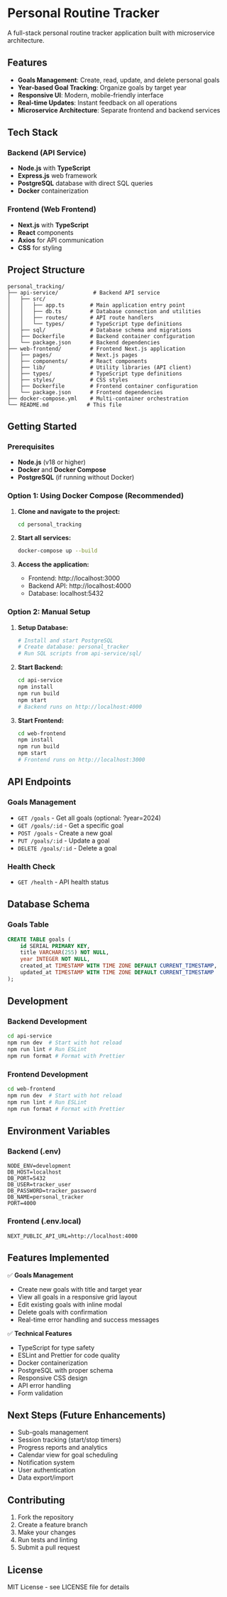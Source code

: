 # Personal Routine Tracker

A full-stack personal routine tracker application built with microservice architecture.

## Features

- **Goals Management**: Create, read, update, and delete personal goals
- **Year-based Goal Tracking**: Organize goals by target year
- **Responsive UI**: Modern, mobile-friendly interface
- **Real-time Updates**: Instant feedback on all operations
- **Microservice Architecture**: Separate frontend and backend services

## Tech Stack

### Backend (API Service)
- **Node.js** with **TypeScript**
- **Express.js** web framework
- **PostgreSQL** database with direct SQL queries
- **Docker** containerization

### Frontend (Web Frontend)
- **Next.js** with **TypeScript**
- **React** components
- **Axios** for API communication
- **CSS** for styling

## Project Structure

```
personal_tracking/
├── api-service/           # Backend API service
│   ├── src/
│   │   ├── app.ts        # Main application entry point
│   │   ├── db.ts         # Database connection and utilities
│   │   ├── routes/       # API route handlers
│   │   └── types/        # TypeScript type definitions
│   ├── sql/              # Database schema and migrations
│   ├── Dockerfile        # Backend container configuration
│   └── package.json      # Backend dependencies
├── web-frontend/         # Frontend Next.js application
│   ├── pages/            # Next.js pages
│   ├── components/       # React components
│   ├── lib/              # Utility libraries (API client)
│   ├── types/            # TypeScript type definitions
│   ├── styles/           # CSS styles
│   ├── Dockerfile        # Frontend container configuration
│   └── package.json      # Frontend dependencies
├── docker-compose.yml    # Multi-container orchestration
└── README.md            # This file
```

## Getting Started

### Prerequisites

- **Node.js** (v18 or higher)
- **Docker** and **Docker Compose**
- **PostgreSQL** (if running without Docker)

### Option 1: Using Docker Compose (Recommended)

1. **Clone and navigate to the project:**
   ```bash
   cd personal_tracking
   ```

2. **Start all services:**
   ```bash
   docker-compose up --build
   ```

3. **Access the application:**
   - Frontend: http://localhost:3000
   - Backend API: http://localhost:4000
   - Database: localhost:5432

### Option 2: Manual Setup

1. **Setup Database:**
   ```bash
   # Install and start PostgreSQL
   # Create database: personal_tracker
   # Run SQL scripts from api-service/sql/
   ```

2. **Start Backend:**
   ```bash
   cd api-service
   npm install
   npm run build
   npm start
   # Backend runs on http://localhost:4000
   ```

3. **Start Frontend:**
   ```bash
   cd web-frontend
   npm install
   npm run build
   npm start
   # Frontend runs on http://localhost:3000
   ```

## API Endpoints

### Goals Management

- `GET /goals` - Get all goals (optional: ?year=2024)
- `GET /goals/:id` - Get a specific goal
- `POST /goals` - Create a new goal
- `PUT /goals/:id` - Update a goal
- `DELETE /goals/:id` - Delete a goal

### Health Check

- `GET /health` - API health status

## Database Schema

### Goals Table
```sql
CREATE TABLE goals (
    id SERIAL PRIMARY KEY,
    title VARCHAR(255) NOT NULL,
    year INTEGER NOT NULL,
    created_at TIMESTAMP WITH TIME ZONE DEFAULT CURRENT_TIMESTAMP,
    updated_at TIMESTAMP WITH TIME ZONE DEFAULT CURRENT_TIMESTAMP
);
```

## Development

### Backend Development
```bash
cd api-service
npm run dev  # Start with hot reload
npm run lint # Run ESLint
npm run format # Format with Prettier
```

### Frontend Development
```bash
cd web-frontend
npm run dev  # Start with hot reload
npm run lint # Run ESLint
npm run format # Format with Prettier
```

## Environment Variables

### Backend (.env)
```
NODE_ENV=development
DB_HOST=localhost
DB_PORT=5432
DB_USER=tracker_user
DB_PASSWORD=tracker_password
DB_NAME=personal_tracker
PORT=4000
```

### Frontend (.env.local)
```
NEXT_PUBLIC_API_URL=http://localhost:4000
```

## Features Implemented

✅ **Goals Management**
- Create new goals with title and target year
- View all goals in a responsive grid layout
- Edit existing goals with inline modal
- Delete goals with confirmation
- Real-time error handling and success messages

✅ **Technical Features**
- TypeScript for type safety
- ESLint and Prettier for code quality
- Docker containerization
- PostgreSQL with proper schema
- Responsive CSS design
- API error handling
- Form validation

## Next Steps (Future Enhancements)

- Sub-goals management
- Session tracking (start/stop timers)
- Progress reports and analytics
- Calendar view for goal scheduling
- Notification system
- User authentication
- Data export/import

## Contributing

1. Fork the repository
2. Create a feature branch
3. Make your changes
4. Run tests and linting
5. Submit a pull request

## License

MIT License - see LICENSE file for details

